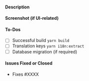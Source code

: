 #### Description

#### Screenshot (if UI-related)

#### To-Dos

- [ ] Successful build `yarn build`
- [ ] Translation keys `yarn i18n:extract`
- [ ] Database migration (if required)

#### Issues Fixed or Closed

- Fixes #XXXX
